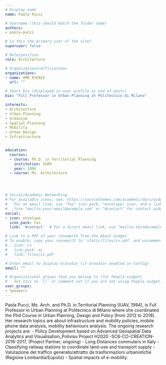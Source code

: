 ```yaml
---
# Display name
name: Paola Pucci

# Username (this should match the folder name)
authors:
- paola-pucci

# Is this the primary user of the site?
superuser: false

# Role/position
role: Architecture

# Organizations/Affiliations
organizations:
- name: UMR ESPACE
  url: ""

# Short bio (displayed in user profile at end of posts)
bio: "Full Professor in Urban Planning at Politecnico di Milano"

interests:
- Architecture
- Urban Planning
- Urbanism
- Spatial Planning
- Mobility
- Urban Design
- Infrastructure


education:
  courses:
  - course: Ph.D. in Territorial Planning
    institution: IUAV
    year: 1994
  - course: Ms. Architecture




# Social/Academic Networking
# For available icons, see: https://sourcethemes.com/academic/docs/widgets/#icons
#   For an email link, use "fas" icon pack, "envelope" icon, and a link in the
#   form "mailto:your-email@example.com" or "#contact" for contact widget.
social:
- icon: envelope
  icon_pack: fas
  link: '#contact'  # For a direct email link, use "mailto:test@example.org".

# Link to a PDF of your resume/CV from the About widget.
# To enable, copy your resume/CV to `static/files/cv.pdf` and uncomment the lines below.
# - icon: cv
#   icon_pack: ai
#   link: files/cv.pdf

# Enter email to display Gravatar (if Gravatar enabled in Config)
email: ""

# Organizational groups that you belong to (for People widget)
#   Set this to `[]` or comment out if you are not using People widget.
user_groups:
- Speakers
---
```


Paola Pucci, Ms. Arch. and Ph.D. in Territorial Planning (IUAV, 1994), is Full Professor in Urban Planning at Politecnico di Milano where she coordinated the Phd Course in Urban Planning, Design and Policy (from 2012 to 2018). Her research topics are about infrastructure and mobility policies, mobile phone data analysis, mobility behaviours analysis. The ongoing research projects are: - Policy Development based on Advanced Geospatial Data Analytics and Visualisation_Polivisu Project H2020 -SC6-CO-CREATION-2016-2017, (Project Partner, ongoing) - Long Distances commuters in Italy - Classifying railway stations to coordinate land-use and transport supply - Valutazione del traffico generato/attratto da trasformazioni urbanistiche (Regione Lombardia/Eupolis) - Spatial impacts of e-mobility.
